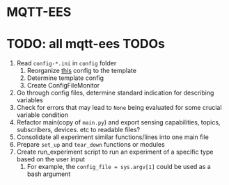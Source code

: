 # MQTT-EES

# TODO: all mqtt-ees TODOs 

1. Read `config-*.ini` in `config` folder
   1. Reorganize [this](/mqtt-ees/config/config-ees-lifespan.ini) config to the template
   2. Determine template config
   3. Create ConfigFileMonitor
2. Go through config files, determine standard indication for describing variables
3. Check for errors that may lead to `None` being evaluated for some crucial variable condition
4. Refactor main(copy of `main.py`) and export sensing capabilities, topics, subscribers, devices. etc to readable files? 
5. Consolidate all experiment similar functions/lines into one main file
6. Prepare `set_up` and `tear_down` functions or modules
7. Create run_experiment script to run an experiment of a specific type based on the user input
   1. For example, the `config_file = sys.argv[1]` could be used as a bash argument